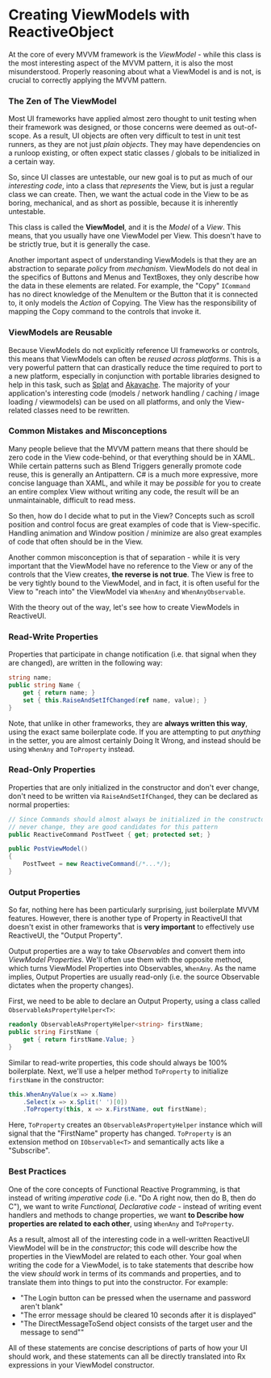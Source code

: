 # Creating ViewModels with ReactiveObject

At the core of every MVVM framework is the *ViewModel* - while this class is
the most interesting aspect of the MVVM pattern, it is also the most
misunderstood. Properly reasoning about what a ViewModel is and is not, is
crucial to correctly applying the MVVM pattern.

### The Zen of The ViewModel

Most UI frameworks have applied almost zero thought to unit testing when their
framework was designed, or those concerns were deemed as out-of-scope. As a
result, UI objects are often very difficult to test in unit test runners, as
they are not just *plain objects*. They may have dependencies on a runloop
existing, or often expect static classes / globals to be initialized in a
certain way.

So, since UI classes are untestable, our new goal is to put as much of our
*interesting code*, into a class that *represents* the View, but is just a
regular class we can create. Then, we want the actual code in the View to be
as boring, mechanical, and as short as possible, because it is inherently
untestable.

This class is called the **ViewModel**, and it is the *Model* of a *View*.
This means, that you usually have one ViewModel per View. This doesn't have to
be strictly true, but it is generally the case. 

Another important aspect of understanding ViewModels is that they are an
abstraction to separate *policy* from *mechanism*. ViewModels do not deal in
the specifics of Buttons and Menus and TextBoxes, they only describe how the
data in these elements are related. For example, the "Copy" `ICommand` has no
direct knowledge of the MenuItem or the Button that it is connected to, it
only models the *Action* of Copying. The View has the responsibility of
mapping the Copy command to the controls that invoke it.

### ViewModels are Reusable

Because ViewModels do not explicitly reference UI frameworks or controls, this
means that ViewModels can often be *reused across platforms*. This is a very
powerful pattern that can drastically reduce the time required to port to a
new platform, especially in conjunction with portable libraries designed to
help in this task, such as [Splat](github.com/paulcbetts/splat) and
[Akavache](github.com/akavache/Akavache). The majority of your application's
interesting code (models / network handling / caching / image loading /
viewmodels) can be used on all platforms, and only the View-related classes
need to be rewritten.

### Common Mistakes and Misconceptions

Many people believe that the MVVM pattern means that there should be zero code
in the View code-behind, or that everything should be in XAML. While certain
patterns such as Blend Triggers generally promote code reuse, this is
generally an Antipattern. C# is a much more expressive, more concise language
than XAML, and while it may be *possible* for you to create an entire complex
View without writing any code, the result will be an unmaintainable, difficult
to read mess.

So then, how do I decide what to put in the View? Concepts such as scroll
position and control focus are great examples of code that is View-specific.
Handling animation and Window position / minimize are also great examples of
code that often should be in the View.

Another common misconception is that of separation - while it is very
important that the ViewModel have no reference to the View or any of the
controls that the View creates, **the reverse is not true**. The View is free
to be very tightly bound to the ViewModel, and in fact, it is often useful for
the View to "reach into" the ViewModel via `WhenAny` and `WhenAnyObservable`.

With the theory out of the way, let's see how to create ViewModels in
ReactiveUI.

### Read-Write Properties

Properties that participate in change notification (i.e. that signal when they
are changed), are written in the following way:

```cs
string name;
public string Name {
    get { return name; }
    set { this.RaiseAndSetIfChanged(ref name, value); }
}
```

Note, that unlike in other frameworks, they are **always written this way**,
using the exact same boilerplate code. If you are attempting to put *anything*
in the setter, you are almost certainly Doing It Wrong, and instead should be
using `WhenAny` and `ToProperty` instead.

### Read-Only Properties

Properties that are only initialized in the constructor and don't ever change,
don't need to be written via `RaiseAndSetIfChanged`, they can be declared as
normal properties:

```cs
// Since Commands should almost always be initialized in the constructor and
// never change, they are good candidates for this pattern
public ReactiveCommand PostTweet { get; protected set; }

public PostViewModel()
{
    PostTweet = new ReactiveCommand(/*...*/);
}
```

### Output Properties

So far, nothing here has been particularly surprising, just boilerplate
MVVM features. However, there is another type of Property in ReactiveUI that
doesn't exist in other frameworks that is **very important** to effectively
use ReactiveUI, the "Output Property".

Output properties are a way to take *Observables* and convert them into
*ViewModel Properties*. We'll often use them with the opposite method, which
turns ViewModel Properties into Observables, `WhenAny`. As the name implies,
Output Properties are usually read-only (i.e. the source Observable dictates
when the property changes).

First, we need to be able to declare an Output Property, using a class called
`ObservableAsPropertyHelper<T>`:

```cs
readonly ObservableAsPropertyHelper<string> firstName;
public string FirstName {
    get { return firstName.Value; }
}
```

Similar to read-write properties, this code should always be 100% boilerplate.
Next, we'll use a helper method `ToProperty` to initialize `firstName` in the
constructor:

```cs
this.WhenAnyValue(x => x.Name)
    .Select(x => x.Split(' ')[0])
    .ToProperty(this, x => x.FirstName, out firstName);
```

Here, `ToProperty` creates an `ObservableAsPropertyHelper` instance which will
signal that the "FirstName" property has changed. `ToProperty` is an extension
method on `IObservable<T>` and semantically acts like a "Subscribe".

### Best Practices

One of the core concepts of Functional Reactive Programming, is that instead
of writing *imperative code* (i.e. "Do A right now, then do B, then do C"), we
want to write *Functional, Declarative code* - instead of writing event
handlers and methods to change properties, we want **to Describe how properties
are related to each other**, using `WhenAny` and `ToProperty`.

As a result, almost all of the interesting code in a well-written ReactiveUI
ViewModel will be in the *constructor*; this code will describe how the
properties in the ViewModel are related to each other. Your goal when writing
the code for a ViewModel, is to take statements that describe how the view
*should* work in terms of its commands and properties, and to translate them
into things to put into the constructor. For example:

* "The Login button can be pressed when the username and password aren't blank"
* "The error message should be cleared 10 seconds after it is displayed"
* "The DirectMessageToSend object consists of the target user and the message
   to send""

All of these statements are concise descriptions of parts of how your UI
should work, and these statements can all be directly translated into Rx
expressions in your ViewModel constructor.
